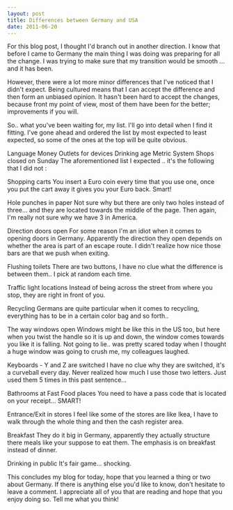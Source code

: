 ```yaml
---
layout: post
title: Differences between Germany and USA
date: 2011-06-20
---
```

For this blog post, I thought I'd branch out in another direction. I know that before I came to Germany the main thing I was doing was preparing for all the change. I was trying to make sure that my transition would be smooth ... and it has been.

However, there were a lot more minor differences that I've noticed that I didn't expect. Being cultured means that I can accept the difference and then form an unbiased opinion. It hasn't been hard to accept the changes, because front my point of view, most of them have been for the better; improvements if you will.

So.. what you've been waiting for, my list. I'll go into detail when I find it fitting. I've gone ahead and ordered the list by most expected to least expected, so some of the ones at the top will be quite obvious.

Language
Money
Outlets for devices
Drinking age
Metric System
Shops closed on Sunday
The aforementioned list I expected .. it's the following that I did not :

Shopping carts
You insert a Euro coin every time that you use one, once you put the cart away it gives you your Euro back. Smart!

Hole punches in paper
Not sure why but there are only two holes instead of three... and they are located towards the middle of the page. Then again, I'm really not sure why we have 3 in America.

Direction doors open
For some reason I'm an idiot when it comes to opening doors in Germany. Apparently the direction they open depends on whether the area is part of an escape route. I didn't realize how nice those bars are that we push when exiting.

Flushing toilets
There are two buttons, I have no clue what the difference is between them.. I pick at random each time.

Traffic light locations
Instead of being across the street from where you stop, they are right in front of you.

Recycling
Germans are quite particular when it comes to recycling, everything has to be in a certain color bag and so forth..

The way windows open
Windows might be like this in the US too, but here when you twist the handle so it is up and down, the window comes towards you like it is falling. Not going to lie.. was pretty scared today when I thought a huge window was going to crush me, my colleagues laughed.

Keyboards - Y and Z are switched
I have no clue why they are switched, it's a curveball every day. Never realized how much I use those two letters. Just used them 5 times in this past sentence...

Bathrooms at Fast Food places
You need to have a pass code that is located on your receipt... SMART!

Entrance/Exit in stores
I feel like some of the stores are like Ikea, I have to walk through the whole thing and then the cash register area.

Breakfast
They do it big in Germany, apparently they actually structure there meals like your suppose to eat them. The emphasis is on breakfast instead of dinner.

Drinking in public
It's fair game... shocking.



This concludes my blog for today, hope that you learned a thing or two about Germany. If there is anything else you'd like to know, don't hesitate to leave a comment. I appreciate all of you that are reading and hope that you enjoy doing so. Tell me what you think!



 
